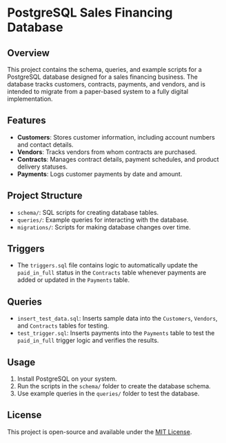 # PostgreSQL Sales Financing Database

## Overview
This project contains the schema, queries, and example scripts for a PostgreSQL database designed for a sales financing business. The database tracks customers, contracts, payments, and vendors, and is intended to migrate from a paper-based system to a fully digital implementation.

## Features
- **Customers**: Stores customer information, including account numbers and contact details.
- **Vendors**: Tracks vendors from whom contracts are purchased.
- **Contracts**: Manages contract details, payment schedules, and product delivery statuses.
- **Payments**: Logs customer payments by date and amount.

## Project Structure
- `schema/`: SQL scripts for creating database tables.
- `queries/`: Example queries for interacting with the database.
- `migrations/`: Scripts for making database changes over time.

## Triggers
- The `triggers.sql` file contains logic to automatically update the `paid_in_full` status in the `Contracts` table whenever payments are added or updated in the `Payments` table.

## Queries
- `insert_test_data.sql`: Inserts sample data into the `Customers`, `Vendors`, and `Contracts` tables for testing.
- `test_trigger.sql`: Inserts payments into the `Payments` table to test the `paid_in_full` trigger logic and verifies the results.

## Usage
1. Install PostgreSQL on your system.
2. Run the scripts in the `schema/` folder to create the database schema.
3. Use example queries in the `queries/` folder to test the database.

## License
This project is open-source and available under the [MIT License](LICENSE).
